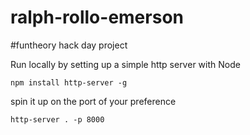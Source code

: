 # ralph-rollo-emerson
#funtheory hack day project

Run locally by setting up a simple http server with Node

`npm install http-server -g`

spin it up on the port of your preference

`http-server . -p 8000`
